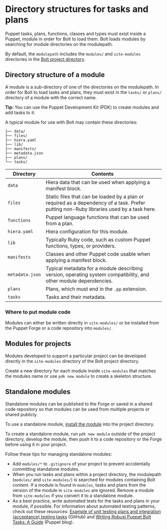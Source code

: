 # Directory structures for tasks and plans

Puppet tasks, plans, functions, classes and types must exist inside a Puppet, module in order for Bolt to load them. Bolt loads modules by searching for module directories on the modulepath.

By default, the `modulepath` includes the `modules/` and `site-modules` directories in the [Bolt project directory](bolt_project_directories.md#).

## Directory structure of a module

A module is a sub-directory of one of the directories on the modulepath. In order for Bolt to load tasks and plans, they must exist in the `tasks/` or `plans/` directory of a module with the correct name.

**Tip:** You can use the Puppet Development Kit \(PDK\) to create modules and add tasks to it.

A typical module for use with Bolt may contain these directories:

```console
├── data/
├── files/
├── hiera.yaml
├── lib/
├── manifests/
├── metadata.json
├── plans/
└── tasks/
```

|Directory|Contents|
|---------|--------|
|`data`|Hiera data that can be used when applying a manifest block.|
|`files`|Static files that can be loaded by a plan or required as a dependency of a task. Prefer putting non-Ruby libraries used by a task here.|
|`functions`|Puppet language functions that can be used from a plan.|
|`hiera.yaml`|Hiera configuration for this module.|
|`lib`|Typically Ruby code, such as custom Puppet functions, types, or providers.|
|`manifests`|Classes and other Puppet code usable when applying a manifest block.|
|`metadata.json`|Typical metadata for a module describing version, operating system compatibility, and other module dependencies.|
|`plans`|Plans, which must end in the `.pp` extension.|
|`tasks`|Tasks and their metadata.|

### Where to put module code

Modules can either be written directly in `site-modules/` or be installed from the Puppet Forge or a code repository into `modules/`.

## Modules for projects

Modules developed to support a particular project can be developed directly in the `site-modules` directory of the Bolt project directory.

Create a new directory for each module inside `site-modules` that matches the modules name or use `pdk new module` to create a skeleton structure.

## Standalone modules

Standalone modules can be published to the Forge or saved in a shared code repository so that modules can be used from multiple projects or shared publicly.

To use a standalone module, [install the module](bolt_installing_modules.md#) into the project directory.

To create a standalone module, run `pdk new module` outside of the project directory, develop the module, then push it to a code repository or the Forge before using it in your project.

Follow these tips for managing standalone modules:

-   Add `modules/*` to `.gitignore` of your project to prevent accidentally committing standalone modules.
-   When you run tasks and plans within a project directory, the modulepath \(`modules/` and `site-modules/`\) is searched for modules containing Bolt content. If a module is found in `modules`, tasks and plans from the version of the module in `site-modules` are ignored. Remove a module from `site-modules` if you convert it to a standalone module.
-   As a best practice, write automated tests for the tasks and plans in your module, if possible. For information about automated testing patterns, check out these resources: [Example of unit testing plans and integration \(acceptance\) testing tasks](https://github.com/puppetlabs/puppetlabs-facts) \(GitHub\) and [Writing Robust Puppet Bolt Tasks: A Guide](https://puppet.com/blog/writing-robust-puppet-bolt-tasks-guide) \(Puppet blog\).

